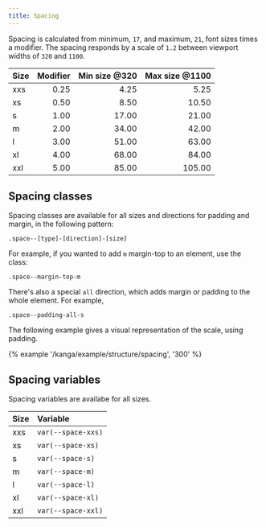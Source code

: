 ```yaml
---
title: Spacing
---
```

Spacing is calculated from minimum, `17`, and maximum, `21`, font sizes times a modifier. The spacing responds by a scale of `1.2` between viewport widths of `320` and `1100`.

| Size | Modifier | Min size @320 | Max size @1100 |
| :- | -: | -: | -: |
| xxs | 0.25 | 4.25 | 5.25 |
| xs | 0.50 | 8.50 | 10.50 |
| s | 1.00 | 17.00 | 21.00 |
| m | 2.00 | 34.00 | 42.00 |
| l | 3.00 | 51.00 | 63.00 |
| xl | 4.00 | 68.00 | 84.00 |
| xxl | 5.00 | 85.00 | 105.00 |

## Spacing classes

Spacing classes are available for all sizes and directions for padding and margin, in the following pattern:

```
.space--[type]-[direction]-[size]
```

For example, if you wanted to add `m` margin-top to an element, use the class:

```
.space--margin-top-m
```

There's also a special `all` direction, which adds margin or padding to the whole element. For example,

```
.space--padding-all-s
```

The following example gives a visual representation of the scale, using padding. 

{% example '/kanga/example/structure/spacing', '300' %}

## Spacing variables

Spacing variables are availabe for all sizes.

| Size | Variable |
| :- | :- |
| xxs | `var(--space-xxs)` |
| xs | `var(--space-xs)` |
| s | `var(--space-s)` |
| m | `var(--space-m)` |
| l | `var(--space-l)` |
| xl | `var(--space-xl)` |
| xxl | `var(--space-xxl)` |